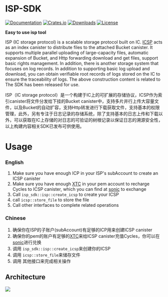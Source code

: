 # ISP-SDK

[![Documentation](https://docs.rs/ISP-SDK/badge.svg)](https://docs.rs/ISP-SDK/)
[![Crates.io](https://img.shields.io/crates/v/ISP-SDK.svg)](https://crates.io/crates/ISP-SDK)
[![Downloads](https://img.shields.io/crates/d/ISP-SDK.svg)](https://crates.io/crates/ISP-SDK)
[![License](https://img.shields.io/crates/l/ISP-SDK.svg)](https://github.com/PrimLabs/ISP-SDK/blob/main/LICENSE)

**Easy to use isp tool**

ISP (IC storage protocol) is a scalable storage protocol built on IC. [ICSP](https://github.com/PrimLabs/ICSP/blob/main/README.md) acts as an index canister to distribute files to the attached Bucket canister. It supports multiple parallel uploading of large-capacity files, automatic expansion of Bucket, and Http forwarding download and get files, support basic rights management. In addition, there is another storage system that focuses on log records. In addition to supporting basic log upload and download, you can obtain verifiable root records of logs stored on the IC to ensure the traceability of logs. The above construction content is related to The SDK has been released for use.

ISP（IC storage protocol）是一个构建于IC上的可扩展的存储协议，ICSP作为索引canister将文件分发给下挂的Bucket canister中，支持多片并行上传大容量文件，以及Bucket的自动扩容，支持Http转发进行下载获取文件，支持基本的权限管理，此外，另有专注于日志记录的存储系统，除了支持基本的日志上传和下载以外，可以获取在IC上存储的对日志的可验证的树根记录以保证日志的溯源安全性，以上构建内容相关SDK已发布可供使用。

# Usage
### English
1. Make sure you have enough ICP in your ISP's subAccount to create an ICSP canister
2. Make sure you have enough [XTC](https://github.com/Psychedelic/dank/tree/develop/xtc) in your pem account to recharge Cycles to ICSP canister, which you can find at [sonic](https://app.sonic.ooo/swap) to exchange
3. Call ``isp_sdk::isp::create_icsp`` to create your ICSP
4. call ``icsp::store_file`` to store the file
5. Call other interfaces to complete related operations

### Chinese

1. 确保你在ISP的子账户(subAccount)有足够的ICP用来创建ICSP canister 
2. 确保你的pem的账户有足够的[XTC](https://github.com/Psychedelic/dank/tree/develop/xtc)来给ICSP canister充值Cycles，你可以在[sonic](https://app.sonic.ooo/swap)进行兑换
3. 调用 ``isp_sdk::isp::create_icsp``来创建你的ICSP
4. 调用 ``icsp::store_file``来储存文件
5. 调用 其他接口来完成相关操作


## Architecture
![](http://scf3f-cyaaa-aaaal-aas3q-cai.raw.ic0.app/fk/iQVVEdXicmv88nJSwmWnc)


